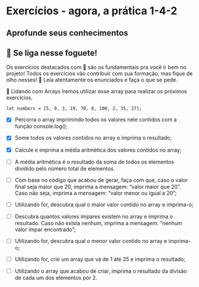 # Exercícios - agora, a prática 1-4-2

## Aprofunde seus conhecimentos
## 🚀 Se liga nesse foguete!

Os exercícios destacados com 🚀 são os fundamentais pra você ir bem no projeto! Todos os exercícios vão contribuir com sua formação, mas fique de olho nesses! 👀 Leia atentamente os enunciados e faça o que se pede.

🚀 Lidando com Arrays
Iremos utilizar esse array para realizar os próximos exercícios.

`let numbers = [5, 9, 3, 19, 70, 8, 100, 2, 35, 27];`
- [x] Percorra o array imprimindo todos os valores nele contidos com a função console.log();
- [x] Some todos os valores contidos no array e imprima o resultado;

- [x] Calcule e imprima a média aritmética dos valores contidos no array;

- [ ] A média aritmética é o resultado da soma de todos os elementos dividido pelo número total de elementos.
- [ ] Com base no código que acabou de gerar, faça com que, caso o valor final seja maior que 20, imprima a mensagem: “valor maior que 20”. Caso não seja, imprima a mensagem: “valor menor ou igual a 20”;

- [ ] Utilizando for, descubra qual o maior valor contido no array e imprima-o;

- [ ] Descubra quantos valores ímpares existem no array e imprima o resultado. Caso não exista nenhum, imprima a mensagem: “nenhum valor ímpar encontrado”;

- [ ] Utilizando for, descubra qual o menor valor contido no array e imprima-o;

- [ ] Utilizando for, crie um array que vá de 1 até 25 e imprima o resultado;

- [ ] Utilizando o array que acabou de criar, imprima o resultado da divisão de cada um dos elementos por 2.